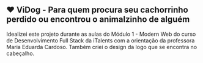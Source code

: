 ## ❤ ViDog - Para quem procura seu cachorrinho perdido ou encontrou o animalzinho de alguém

Idealizei este projeto durante as aulas do Módulo 1 - Modern Web do curso de Desenvolvimento Full Stack da iTalents com a orientação da professora Maria Eduarda Cardoso. Também criei o design da logo que se encontra no cabeçalho.
